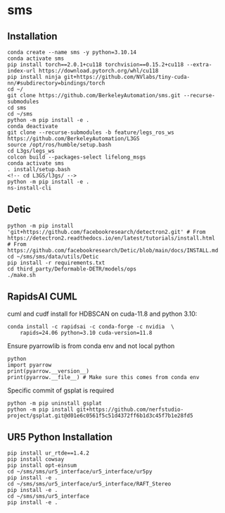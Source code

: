 # sms

## Installation
```
conda create --name sms -y python=3.10.14
conda activate sms
pip install torch==2.0.1+cu118 torchvision==0.15.2+cu118 --extra-index-url https://download.pytorch.org/whl/cu118
pip install ninja git+https://github.com/NVlabs/tiny-cuda-nn/#subdirectory=bindings/torch
cd ~/
git clone https://github.com/BerkeleyAutomation/sms.git --recurse-submodules
cd sms
cd ~/sms
python -m pip install -e .
conda deactivate
git clone --recurse-submodules -b feature/legs_ros_ws https://github.com/BerkeleyAutomation/L3GS
source /opt/ros/humble/setup.bash
cd L3gs/legs_ws
colcon build --packages-select lifelong_msgs
conda activate sms
. install/setup.bash
<!-- cd L3GS/l3gs/ -->
python -m pip install -e .
ns-install-cli

```

## Detic
```
python -m pip install 'git+https://github.com/facebookresearch/detectron2.git' # From https://detectron2.readthedocs.io/en/latest/tutorials/install.html
# From https://github.com/facebookresearch/Detic/blob/main/docs/INSTALL.md
cd ~/sms/sms/data/utils/Detic
pip install -r requirements.txt
cd third_party/Deformable-DETR/models/ops
./make.sh
```

## RapidsAI CUML
cuml and cudf install for HDBSCAN on cuda-11.8 and python 3.10:

```
conda install -c rapidsai -c conda-forge -c nvidia  \                       
    rapids=24.06 python=3.10 cuda-version=11.8
```

Ensure pyarrowlib is from conda env and not local python
```
python
import pyarrow
print(pyarrow.__version__)
print(pyarrow.__file__) # Make sure this comes from conda env
```
<!-- Install detectron2
```
python -m pip install --user 'git+https://github.com/facebookresearch/detectron2.git'
``` -->
<!-- Install clip
```
 pip install git+https://github.com/openai/CLIP.git
``` -->

Specific commit of gsplat is required
```
python -m pip uninstall gsplat
python -m pip install git+https://github.com/nerfstudio-project/gsplat.git@d01e6c0561f5c51d4372ff6b1d3c45f7b1e28fd5
```

## UR5 Python Installation
```
pip install ur_rtde==1.4.2
pip install cowsay
pip install opt-einsum
cd ~/sms/sms/ur5_interface/ur5_interface/ur5py
pip install -e .
cd ~/sms/sms/ur5_interface/ur5_interface/RAFT_Stereo
pip install -e .
cd ~/sms/sms/ur5_interface
pip install -e .
```
